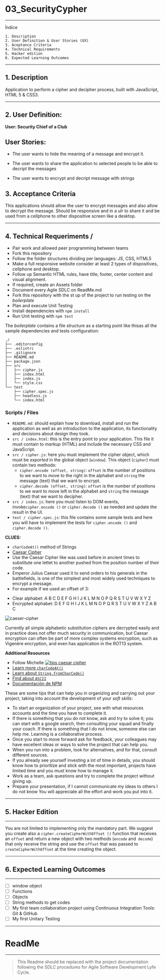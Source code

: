 # 03_SecurityCypher

---
Índice

    1. Description
    2. User Definition & User Stories (UX)
    3. Aceptance Criteria
    4. Technical Requirements
    5. Hacker edition
    6. Expected Learning Outcomes
---

## 1. Description

Application to perform a cipher and decipher process, built with JavaScript, HTML 5 & CSS3.

---

## 2. User Definition:
**User: Security Chief of a Club**

## User Stories:

- The user wants to hide the meaning of a message and encrypt it.

- The user wants to share the application to selected people to be able to decript the messages

- The user wants to encrypt and decript message with strings 

## 3. Acceptance Criteria

This applications should allow the user to encrypt messages and also allow to decrypt the message. Should be responsive and in a ulr to share it and be used from a cellphone to other dispositive screen like a desktop.

---

## 4. Technical Requeriments /

- Pair work and allowed peer programming between teams
- Fork this repository
- Follow the folder structures dividing per languages: JS, CSS, HTML5
- Make a full responsive website consider at least 2 types of dispositives, cellphone and desktop.
- Follow up Semantic HTML rules, have title, footer, center content and visual alignment.
- If required, create an Assets folder
- Document every Agile SDLC on ReadMe.md 
- Fork this repository with the st up of the project to run testing on the _boilerplate_
- Plan and execute Unit Testing
- Install dependencies with ` npm install `
- Run Unit testing with ` npm test `

The _boilerplate_ contains a file structure as a starting point like thisas all the sample dependencies and tests configuration:

```text
./
├── .editorconfig
├── .eslintrc
├── .gitignore
├── README.md
├── package.json
├── src
│   ├── cipher.js
│   ├── index.html
│   ├── index.js
│   └── style.css
└── test
    ├── cipher.spec.js
    ├── headless.js
    └── index.html
```

### Scripts / Files

* `README.md`: should explain how to download, install and run the application
  as well as an introduction to the application, its functionality and decisions about
  design they took.
* `src / index.html`: this is the entry point to your application. This file
  it must contain to _markup_ (HTML) and include the necessary CSS and JavaScript.
* `src / cipher.js`: here you must implement the cipher object, which must be
  _exported_ in the global object (`window`). This object (`cipher`) must
  contain two methods:
  - `cipher.encode (offset, string)`: `offset` is the number of positions to
    we want to move to the right in the alphabet and `string` the message (text)
    that we want to encrypt.
  - `cipher.decode (offset, string)`: `offset` is the number of positions to
    we want to move left in the alphabet and `string` the message
    (text) that we want to decipher.
* `src / index.js`: here you must listen to DOM events, invoke` cipher.encode () `
  or `cipher.decode ()` as needed and update the result in the UI.
* `test / cipher.spec.js`: this file contains some sample tests and here
  you will have to implement the tests for `cipher.encode ()` and `cipher.decode ()`.

**CLUES:**

- `charCodeAt()` method of Strings
- [Caesar Cipher](https://en.wikipedia.org/wiki/Caesar_cipher)
- Use the Caesar Cipher like was used before in ancient times to substitute one lettet to another pushed from the position number of their code.
- Emperor Julius Caesar used it to send orders to his generals in the battlefields, is one of the simplest and most widely used techniques to encrypt
a message.
- For example if we used an offset of 3:

* Clear alphabet: A B C D E F G H I J K L M N O P Q R S T U V W X Y Z
* Encrypted alphabet: D E F G H I J K L M N O P Q R S T U V W X Y Z A B C

 ![caeser-cipher](https://upload.wikimedia.org/wikipedia/commons/thumb/2/2b/Caesar3.svg/2000px-Caesar3.svg.png)

Currently all simple alphabetic substitution ciphers are decrypted easily and in practice does not offer much security in communication, but Caesar encryption can often be part of more complex systems encryption, such as Vigenère encryption, and even has application in the ROT13 system.

**Additional Resources**
- Follow Michelle [![tips caesar cipher](https://img.youtube.com/vi/zd8eVrXhs7Y/0.jpg)](https://www.youtube.com/watch?v=zd8eVrXhs7Y)
- [Learn more `charCodeAt()`](https://developer.mozilla.org/es/docs/Web/JavaScript/Referencia/Objetos_globales/String/charCodeAt)
- [Learn about  `String.fromCharCode()`](https://developer.mozilla.org/es/docs/Web/JavaScript/Referencia/Objetos_globales/String/fromCharCode)
- [Find about `ASCII`](http://conceptodefinicion.de/ascii/)
- [Documentación de NPM](https://docs.npmjs.com/)

These are some tips that can help you in organizing and carrying out your project, taking into account the development of your _soft skills_:

* To start an organization of your project, see with what resources
  accounts and the time you have to complete it.
* If there is something that you do not know, ask and try to solve it; you can start with
  a google search, then consulting your squad and finally your coach. 
  If there is something that I do not know, someone else can help me. Learning is a
  collaborative process.
* Once you start to move forward ask for feedback, your colleagues may have
  excellent ideas or ways to solve the project that can help you.
* When you run into a problem, look for alternatives, and for that, consult
  different sources.
* If you already see yourself investing a lot of time in details, you should know how to prioritize and
  stick with the most important, projects have limited time and you must
  know how to manage it.
* Work as a team, ask questions and try to complete the project without giving up.
* Prepare your presentation, if I cannot communicate my ideas to others I do not know
  You will appreciate all the effort and work you put into it.

---

## 5. Hacker Edition

---

You are not limited to implementing only the mandatory part. We suggest you create also a `cipher.createCipherWithOffset ()` function that receives an `offset` and
return a new object with two methods (`encode` and` decode`) that only receive the string and use the `offset` that was passed to` createCipherWithOffset` at the time
creating the object.

---
##  6. Expected Learning Outcomes

---

- [ ] window object 
- [ ] Functions 
- [ ] Objects
- [ ] String methods to get codes
- [ ] My first team collaboration project using Continuous Integration Tools: Git & GitHub
- [ ] My first Unitary Testing

---
# ReadMe

---

> This Readme should be replaced with the project documentation following the SDLC procedures for Agile Software Development Lyfe Cycle.

